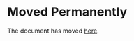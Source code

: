Moved Permanently
=================

The document has moved
[here](http://www.nouvelobs.com/societe/20170208.OBS5073/l-agressivite-de-la-police-est-triplee-quand-les-controles-ne-sont-pas-blancs.html).
